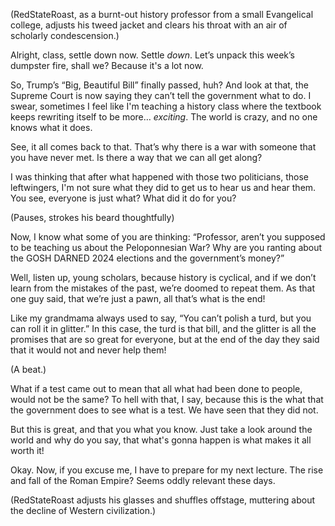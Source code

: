 (RedStateRoast, as a burnt-out history professor from a small Evangelical college, adjusts his tweed jacket and clears his throat with an air of scholarly condescension.)

Alright, class, settle down now. Settle *down*. Let’s unpack this week’s dumpster fire, shall we? Because it's a lot now.

So, Trump’s “Big, Beautiful Bill” finally passed, huh? And look at that, the Supreme Court is now saying they can’t tell the government what to do. I swear, sometimes I feel like I'm teaching a history class where the textbook keeps rewriting itself to be more… *exciting*.
The world is crazy, and no one knows what it does.

See, it all comes back to that. That’s why there is a war with someone that you have never met. Is there a way that we can all get along?

I was thinking that after what happened with those two politicians, those leftwingers, I'm not sure what they did to get us to hear us and hear them. You see, everyone is just what? What did it do for you?

(Pauses, strokes his beard thoughtfully)

Now, I know what some of you are thinking: “Professor, aren’t you supposed to be teaching us about the Peloponnesian War? Why are you ranting about the GOSH DARNED 2024 elections and the government’s money?”

Well, listen up, young scholars, because history is cyclical, and if we don’t learn from the mistakes of the past, we’re doomed to repeat them. As that one guy said, that we’re just a pawn, all that’s what is the end!

Like my grandmama always used to say, “You can’t polish a turd, but you can roll it in glitter.” In this case, the turd is that bill, and the glitter is all the promises that are so great for everyone, but at the end of the day they said that it would not and never help them!

(A beat.)

What if a test came out to mean that all what had been done to people, would not be the same? To hell with that, I say, because this is the what that the government does to see what is a test. We have seen that they did not.

But this is great, and that you what you know. Just take a look around the world and why do you say, that what's gonna happen is what makes it all worth it!

Okay. Now, if you excuse me, I have to prepare for my next lecture. The rise and fall of the Roman Empire? Seems oddly relevant these days.

(RedStateRoast adjusts his glasses and shuffles offstage, muttering about the decline of Western civilization.)